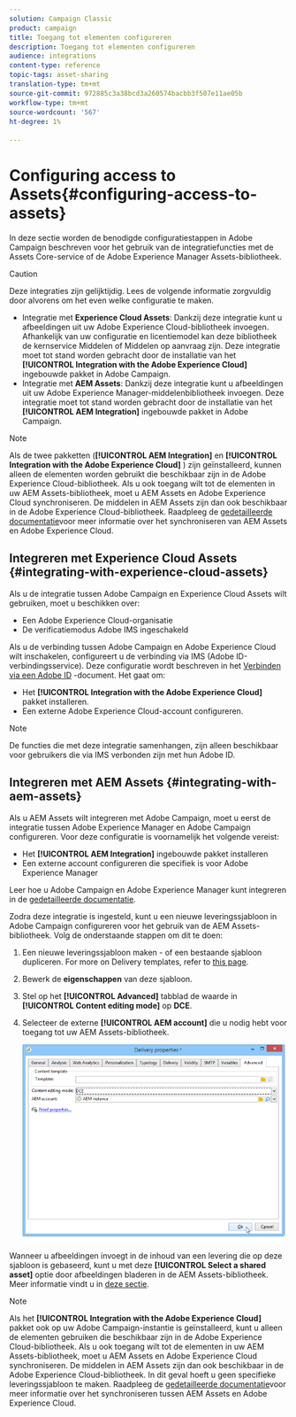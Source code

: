 ```yaml
---
solution: Campaign Classic
product: campaign
title: Toegang tot elementen configureren
description: Toegang tot elementen configureren
audience: integrations
content-type: reference
topic-tags: asset-sharing
translation-type: tm+mt
source-git-commit: 972885c3a38bcd3a260574bacbb3f507e11ae05b
workflow-type: tm+mt
source-wordcount: '567'
ht-degree: 1%

---
```



# Configuring access to Assets{#configuring-access-to-assets}

In deze sectie worden de benodigde configuratiestappen in Adobe Campaign beschreven voor het gebruik van de integratiefuncties met de Assets Core-service of de Adobe Experience Manager Assets-bibliotheek.

>[!CAUTION]
>
>Deze integraties zijn gelijktijdig. Lees de volgende informatie zorgvuldig door alvorens om het even welke configuratie te maken.

* Integratie met **Experience Cloud Assets**: Dankzij deze integratie kunt u afbeeldingen uit uw Adobe Experience Cloud-bibliotheek invoegen. Afhankelijk van uw configuratie en licentiemodel kan deze bibliotheek de kernservice Middelen of Middelen op aanvraag zijn. Deze integratie moet tot stand worden gebracht door de installatie van het **[!UICONTROL Integration with the Adobe Experience Cloud]** ingebouwde pakket in Adobe Campaign.
* Integratie met **AEM Assets**: Dankzij deze integratie kunt u afbeeldingen uit uw Adobe Experience Manager-middelenbibliotheek invoegen. Deze integratie moet tot stand worden gebracht door de installatie van het **[!UICONTROL AEM Integration]** ingebouwde pakket in Adobe Campaign.

>[!NOTE]
>
>Als de twee pakketten (**[!UICONTROL AEM Integration]** en **[!UICONTROL Integration with the Adobe Experience Cloud]** ) zijn geïnstalleerd, kunnen alleen de elementen worden gebruikt die beschikbaar zijn in de Adobe Experience Cloud-bibliotheek. Als u ook toegang wilt tot de elementen in uw AEM Assets-bibliotheek, moet u AEM Assets en Adobe Experience Cloud synchroniseren. De middelen in AEM Assets zijn dan ook beschikbaar in de Adobe Experience Cloud-bibliotheek. Raadpleeg de [gedetailleerde documentatie](https://docs.adobe.com/docs/en/aod/overview/collaborating/aem-assets-aod-sync.html)voor meer informatie over het synchroniseren van AEM Assets en Adobe Experience Cloud.

## Integreren met Experience Cloud Assets {#integrating-with-experience-cloud-assets}

Als u de integratie tussen Adobe Campaign en Experience Cloud Assets wilt gebruiken, moet u beschikken over:

* Een Adobe Experience Cloud-organisatie
* De verificatiemodus Adobe IMS ingeschakeld

Als u de verbinding tussen Adobe Campaign en Adobe Experience Cloud wilt inschakelen, configureert u de verbinding via IMS (Adobe ID-verbindingsservice). Deze configuratie wordt beschreven in het [Verbinden via een Adobe ID](../../integrations/using/about-adobe-id.md) -document. Het gaat om:

* Het **[!UICONTROL Integration with the Adobe Experience Cloud]** pakket installeren.
* Een externe Adobe Experience Cloud-account configureren.

>[!NOTE]
>
>De functies die met deze integratie samenhangen, zijn alleen beschikbaar voor gebruikers die via IMS verbonden zijn met hun Adobe ID.

## Integreren met AEM Assets {#integrating-with-aem-assets}

Als u AEM Assets wilt integreren met Adobe Campaign, moet u eerst de integratie tussen Adobe Experience Manager en Adobe Campaign configureren. Voor deze configuratie is voornamelijk het volgende vereist:

* Het **[!UICONTROL AEM Integration]** ingebouwde pakket installeren
* Een externe account configureren die specifiek is voor Adobe Experience Manager

Leer hoe u Adobe Campaign en Adobe Experience Manager kunt integreren in de [gedetailleerde documentatie](../../integrations/using/about-adobe-experience-manager.md).

Zodra deze integratie is ingesteld, kunt u een nieuwe leveringssjabloon in Adobe Campaign configureren voor het gebruik van de AEM Assets-bibliotheek. Volg de onderstaande stappen om dit te doen:

1. Een nieuwe leveringssjabloon maken - of een bestaande sjabloon dupliceren. For more on Delivery templates, refer to [this page](../../delivery/using/about-templates.md).
1. Bewerk de **eigenschappen** van deze sjabloon.
1. Stel op het **[!UICONTROL Advanced]** tabblad de waarde in **[!UICONTROL Content editing mode]** op **DCE**.
1. Selecteer de externe **[!UICONTROL AEM account]** die u nodig hebt voor toegang tot uw AEM Assets-bibliotheek.

   ![](assets/dam_aem_assets1.png)

Wanneer u afbeeldingen invoegt in de inhoud van een levering die op deze sjabloon is gebaseerd, kunt u met deze **[!UICONTROL Select a shared asset]** optie door afbeeldingen bladeren in de AEM Assets-bibliotheek. Meer informatie vindt u in [deze sectie](../../integrations/using/inserting-a-shared-asset.md).

>[!NOTE]
>
>Als het **[!UICONTROL Integration with the Adobe Experience Cloud]** pakket ook op uw Adobe Campaign-instantie is geïnstalleerd, kunt u alleen de elementen gebruiken die beschikbaar zijn in de Adobe Experience Cloud-bibliotheek. Als u ook toegang wilt tot de elementen in uw AEM Assets-bibliotheek, moet u AEM Assets en Adobe Experience Cloud synchroniseren. De middelen in AEM Assets zijn dan ook beschikbaar in de Adobe Experience Cloud-bibliotheek. In dit geval hoeft u geen specifieke leveringssjabloon te maken. Raadpleeg de [gedetailleerde documentatie](https://docs.adobe.com/docs/en/aod/overview/collaborating/aem-assets-aod-sync.html)voor meer informatie over het synchroniseren tussen AEM Assets en Adobe Experience Cloud.

